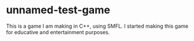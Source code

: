 # unnamed-test-game
This is a game I am making in C++, using SMFL.
I started making this game for educative and entertainment purposes.
